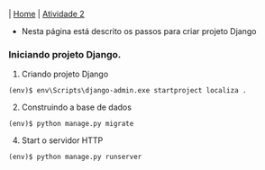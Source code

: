 |  [Home](README.md)  |  [Atividade 2](doc/atv2.md)

*  Nesta página está descrito os passos para criar projeto Django

### Iniciando projeto Django.
1. Criando projeto Django
```
(env)$ env\Scripts\django-admin.exe startproject localiza .
```
2. Construindo a base de dados
```
(env)$ python manage.py migrate
```
4. Start o servidor HTTP
```
(env)$ python manage.py runserver
```
